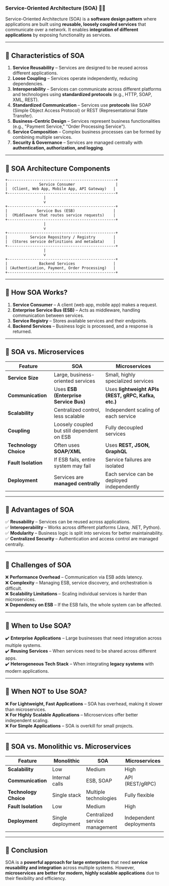 ### **Service-Oriented Architecture (SOA)** 🏢🔄  

Service-Oriented Architecture (SOA) is a **software design pattern** where applications are built using **reusable, loosely coupled services** that communicate over a network. It enables **integration of different applications** by exposing functionality as services.

---

## **🔹 Characteristics of SOA**
1. **Service Reusability** – Services are designed to be reused across different applications.  
2. **Loose Coupling** – Services operate independently, reducing dependencies.  
3. **Interoperability** – Services can communicate across different platforms and technologies using **standardized protocols** (e.g., HTTP, SOAP, XML, REST).  
4. **Standardized Communication** – Services use **protocols** like SOAP (Simple Object Access Protocol) or REST (Representational State Transfer).  
5. **Business-Centric Design** – Services represent business functionalities (e.g., "Payment Service," "Order Processing Service").  
6. **Service Composition** – Complex business processes can be formed by combining multiple services.  
7. **Security & Governance** – Services are managed centrally with **authentication, authorization, and logging**.  

---

## **🔹 SOA Architecture Components**
```
+------------------------------------------------+
|              Service Consumer                  |
|  (Client, Web App, Mobile App, API Gateway)   |
+------------------------------------------------+
                 |
                 v
+------------------------------------------------+
|             Service Bus (ESB)                 | 
|  (Middleware that routes service requests)    |
+------------------------------------------------+
                 |
                 v
+------------------------------------------------+
|          Service Repository / Registry        |
|  (Stores service definitions and metadata)    |
+------------------------------------------------+
                 |
                 v
+------------------------------------------------+
|              Backend Services                 |
| (Authentication, Payment, Order Processing)   |
+------------------------------------------------+
```

---

## **🔹 How SOA Works?**
1. **Service Consumer** – A client (web app, mobile app) makes a request.  
2. **Enterprise Service Bus (ESB)** – Acts as middleware, handling communication between services.  
3. **Service Registry** – Stores available services and their endpoints.  
4. **Backend Services** – Business logic is processed, and a response is returned.  

---

## **🔹 SOA vs. Microservices**
| Feature | SOA | Microservices |
|---------|-----|--------------|
| **Service Size** | Large, business-oriented services | Small, highly specialized services |
| **Communication** | Uses **ESB (Enterprise Service Bus)** | Uses **lightweight APIs (REST, gRPC, Kafka, etc.)** |
| **Scalability** | Centralized control, less scalable | Independent scaling of each service |
| **Coupling** | Loosely coupled but still dependent on ESB | Fully decoupled services |
| **Technology Choice** | Often uses **SOAP/XML** | Uses **REST, JSON, GraphQL** |
| **Fault Isolation** | If ESB fails, entire system may fail | Service failures are isolated |
| **Deployment** | Services are **managed centrally** | Each service can be deployed independently |

---

## **🔹 Advantages of SOA**
✅ **Reusability** – Services can be reused across applications.  
✅ **Interoperability** – Works across different platforms (Java, .NET, Python).  
✅ **Modularity** – Business logic is split into services for better maintainability.  
✅ **Centralized Security** – Authentication and access control are managed centrally.  

---

## **🔹 Challenges of SOA**
❌ **Performance Overhead** – Communication via ESB adds latency.  
❌ **Complexity** – Managing ESB, service discovery, and orchestration is difficult.  
❌ **Scalability Limitations** – Scaling individual services is harder than microservices.  
❌ **Dependency on ESB** – If the ESB fails, the whole system can be affected.  

---

## **🔹 When to Use SOA?**
✔️ **Enterprise Applications** – Large businesses that need integration across multiple systems.  
✔️ **Reusing Services** – When services need to be shared across different apps.  
✔️ **Heterogeneous Tech Stack** – When integrating **legacy systems** with modern applications.  

---

## **🔹 When NOT to Use SOA?**
❌ **For Lightweight, Fast Applications** – SOA has overhead, making it slower than microservices.  
❌ **For Highly Scalable Applications** – Microservices offer better independent scaling.  
❌ **For Simple Applications** – SOA is overkill for small projects.  

---

## **🔹 SOA vs. Monolithic vs. Microservices**
| Feature | Monolithic | SOA | Microservices |
|---------|-----------|-----|--------------|
| **Scalability** | Low | Medium | High |
| **Communication** | Internal calls | ESB, SOAP | API (REST/gRPC) |
| **Technology Choice** | Single stack | Multiple technologies | Fully flexible |
| **Fault Isolation** | Low | Medium | High |
| **Deployment** | Single deployment | Centralized service management | Independent deployments |

---

## **🔹 Conclusion**
SOA is a **powerful approach for large enterprises** that need **service reusability and integration** across multiple systems. However, **microservices are better for modern, highly scalable applications** due to their flexibility and efficiency.  

